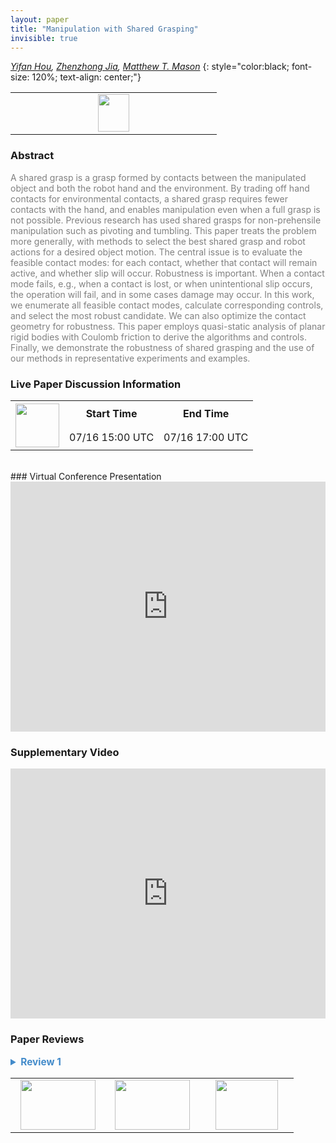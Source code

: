 ```yaml
---
layout: paper
title: "Manipulation with Shared Grasping"
invisible: true
---
```

*[Yifan Hou](http://www.cs.cmu.edu/~yifanh/),  [Zhenzhong Jia](https://scholar.google.com/citations?user=9dypDcAAAAAJ&hl=en),  [Matthew T. Mason](https://www.cs.cmu.edu/~mason/)*
{: style="color:black; font-size: 120%; text-align: center;"}

<table width="20%"> <tr>
<td style="width: 20%; text-align: center;"><a href="http://www.roboticsproceedings.org/rss16/p086.pdf"><img src="{{ site.baseurl }}/images/paper_link.png"
width = "50"  height = "60"/> </a> </td>

</tr></table>

### Abstract
<html><p style="color:gray; font-size: 100%; text-align: justified;">
A shared grasp is a grasp formed by contacts between the manipulated object and both the robot hand and the environment. By trading off hand contacts for environmental contacts, a shared grasp requires fewer contacts with the hand, and enables manipulation even when a full grasp is not possible. Previous research has used shared grasps for non-prehensile manipulation such as pivoting and tumbling. This paper treats the problem more generally, with methods to select the best shared grasp and robot actions for a desired object motion. The central issue is to evaluate the feasible contact modes: for each contact, whether that contact will remain active, and whether slip will occur.  Robustness is important. When a contact mode fails, e.g., when a contact is lost, or when unintentional slip occurs, the operation will fail, and in some cases damage may occur. In this work, we enumerate all feasible contact modes, calculate corresponding controls, and select the most robust candidate. We can also optimize the contact geometry for robustness. This paper employs quasi-static analysis of planar rigid bodies with Coulomb friction to derive the algorithms and controls. Finally, we demonstrate the robustness of shared grasping and the use of our methods in representative experiments and examples.
</p></html>

### Live Paper Discussion Information
<html>
<table width="50%">
<tr> <th rowspan="2"><a href="https://pheedloop.com/rss2020/virtual/"><img src="{{ site.baseurl }}/images/pheedloop_link.png" width = "70"  height = "70"/> </a> </th> <th> Start Time </th> <th> End Time </th> </tr>
<tr> <td> 07/16 15:00 UTC </td><td> 07/16 17:00 UTC </td></tr>
</table> <br> </html>
### Virtual Conference Presentation
<iframe width="100%" height="400" src="https://www.youtube.com/embed/JkRoWO9YagE" frameborder="0" allow="accelerometer; autoplay; encrypted-media; gyroscope; picture-in-picture" allowfullscreen></iframe>

### Supplementary Video
<iframe width="100%" height="400" src="https://www.youtube.com/embed/tyNhJvRYZNk " frameborder="0" allow="accelerometer; autoplay; encrypted-media; gyroscope; picture-in-picture" allowfullscreen></iframe>

### Paper Reviews
<details><summary style="font-size:110%; color:#438BCA; cursor: pointer;"><b> Review 1</b></summary>
<p style="color:gray; font-size: 100%; text-align: justified; white-space: pre-line">
Automatic generation of hybrid force-position control commands for object manipulation is exciting. This paper makes important contributions to this line of work, particularly analyzing the conditions for the stability/feasibility of contact modes and also proposing a way to quantify the stability of a contact mode.
My suggestions for improving the paper are:
* While the demonstrated manipulation experiments are impressive, the paper can provide a deeper connection to the algorithms. For example in Section VII-B, it is said that object/hand velocity is input, but it would be good to be clear what these velocities are and whether they leave any freedom in terms of which mode to choose. A presentation of the different stability margin values for these different modes that could have been chosen by the algorithm, and even experiments with different contact modes, would have connected the experiments better to the paper's main body.
* While the experiments in VII-D show that checking whether the stability margin is positive or not can be used to analyze the feasibility with respect to different geometries, it does not really say anything about whether a positive stability margin that is larger than another positive stability margin, makes the former contact mode more stable than the latter. 
* Some symbols used in the algorithms are not defined: G, bG, C_{AF}.
* Equation 23 should use \Delta(Fj,Ei), not D(Fj,Ei). 
</p> </details>

<table width="100%"><tr><td style="width: 30%; text-align: center;"><a href="{{ site.baseurl }}/program/papers/85"> <img src="{{ site.baseurl }}/images/previous_icon.png" width = "120"  height = "80"/> </a> </td>

<td style="width: 30%; text-align: center;"><a href="{{ site.baseurl }}/program/papers"> <img src="{{ site.baseurl }}/images/overview_icon.png" width = "120"  height = "80"/> </a> </td> 

<td style="width: 30%; text-align: center;"><a href="{{ site.baseurl }}/program/papers/87"> <img src="{{ site.baseurl }}/images/next_icon.png" width = "100"  height = "80"/> </a> </td> 

</tr></table>

